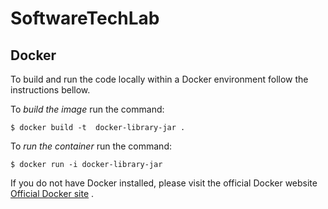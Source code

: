 # SoftwareTechLab


## Docker
To build  and run the code locally within a Docker environment follow the instructions bellow.

To <i>build the image</i> run the command:

    $ docker build -t  docker-library-jar .


To <i>run the container</i> run the command:

    $ docker run -i docker-library-jar

If you do not have Docker installed, please visit the official Docker website  [Official Docker site](https://docs.docker.com/get-docker/) .